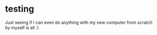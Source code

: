 # testing
Just seeing if I can even do anything with my new computer from scratch by myself is all :)
